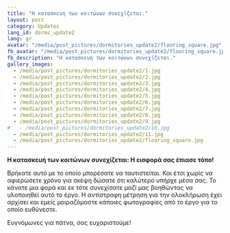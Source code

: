 ```yaml
---
title: "Η κατασκευή των κοιτώνων συνεχίζεται."
layout: post
category: Updates
lang_id: dorms_update2
lang: gr
avatar: "/media/post_pictures/dormitories_update2/flooring_square.jpg"
fb_avatar: "/media/post_pictures/dormitories_update2/flooring_square.jpg"
fb_description: "Η κατασκευή των κοιτώνων συνεχίζεται."
gallery_images:
  - /media/post_pictures/dormitories_update2/1.jpg
  - /media/post_pictures/dormitories_update2/2.jpg
  - /media/post_pictures/dormitories_update2/3.jpg
  - /media/post_pictures/dormitories_update2/4.jpg
  - /media/post_pictures/dormitories_update2/5.jpg
  - /media/post_pictures/dormitories_update2/6.jpg
  - /media/post_pictures/dormitories_update2/7.jpg
  - /media/post_pictures/dormitories_update2/8.jpg
  - /media/post_pictures/dormitories_update2/9.jpg
#   - /media/post_pictures/dormitories_update2/10.jpg
  - /media/post_pictures/dormitories_update2/11.jpg
  - /media/post_pictures/dormitories_update2/flooring_square.jpg
---
```


**Η κατασκευή των κοιτώνων συνεχίζεται: Η εισφορά σας έπιασε τόπο!**

Βρήκατε αυτό με το οποίο μπορέσατε να ταυτιστείται. Και έτσι χωρίς να αφιερώσετε χρόνο για σκέψη δώσατε ότι καλύτερο υπήρχε μέσα σας. Το κάνατε μια φορά και εκ τότε συνεχίσατε μαζί μας βοηθώντας να υλοποιηθεί αυτό το έργο. Η αντίστροφη μέτρηση για την ολοκλήρωση έχει αρχίσει και εμείς μοιραζόμαστε κάποιες φωτογραφίες από το έργο για το οποίο ευθύνεστε. 

Ευγνόμωνες για πάτνα, σας ευχαριστούμε!